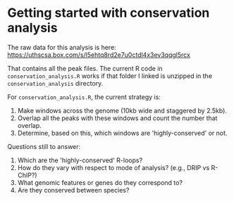 # Getting started with conservation analysis

The raw data for this analysis is here: https://uthscsa.box.com/s/l5ehtq8rd2e7u0ctdl4x3ev3qqgl5rcx

That contains all the peak files. The current R code in `conservation_analysis.R` works if that folder I linked is unzipped in the `conservation_analysis` directory. 

For `conservation_analysis.R`, the current strategy is:

1. Make windows across the genome (10kb wide and staggered by 2.5kb).
2. Overlap all the peaks with these windows and count the number that overlap. 
3. Determine, based on this, which windows are 'highly-conserved' or not. 

Questions still to answer:
1. Which are the 'highly-conserved' R-loops?
2. How do they vary with respect to mode of analysis? (e.g., DRIP vs R-ChIP?)
3. What genomic features or genes do they correspond to? 
4. Are they conserved between species?

